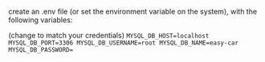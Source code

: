 create an .env file (or set the environment variable on the system), with the following variables:

(change to match your credentials)
`
MYSQL_DB_HOST=localhost
MYSQL_DB_PORT=3306
MYSQL_DB_USERNAME=root
MYSQL_DB_NAME=easy-car
MYSQL_DB_PASSWORD=
`